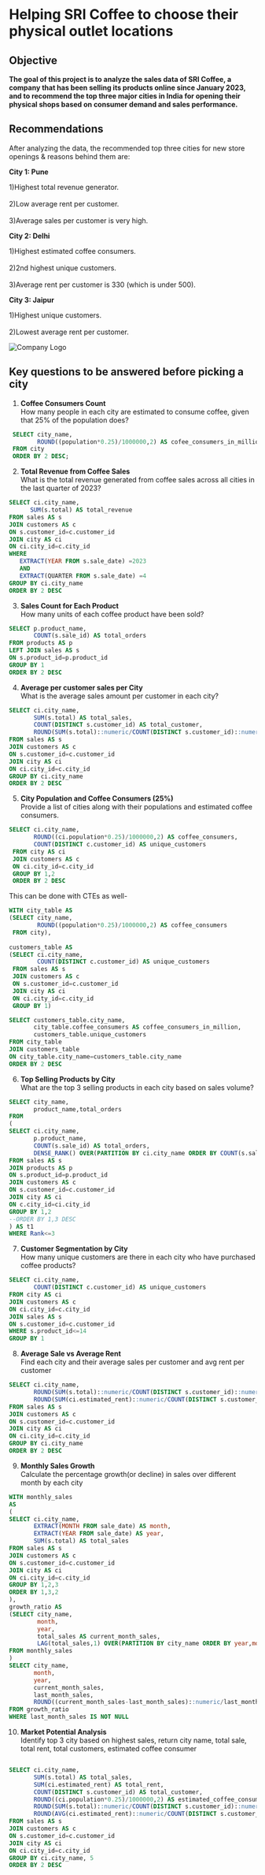 # Helping SRI Coffee to choose their physical outlet locations
## Objective
**The goal of this project is to analyze the sales data of SRI Coffee, a company that has been selling its products online since January 2023, and to recommend the top three major cities in India for opening their physical shops based on consumer demand and sales performance.**

## Recommendations
After analyzing the data, the recommended top three cities for new store openings & reasons behind them are:
  
**City 1: Pune**  

1)Highest total revenue generator.<br/>   
2)Low average rent per customer.<br/>  
3)Average sales per customer is very high.<br/>  

**City 2: Delhi**  

1)Highest estimated coffee consumers.<br/>   
2)2nd highest unique customers.<br/>  
3)Average rent per customer is 330 (which is under 500).<br/>  

**City 3: Jaipur** 

1)Highest unique customers.<br/>   
2)Lowest average rent per customer.<br/>    

![Company Logo](https://github.com/TanvirRaihanKhan/Helping-a-Coffee-Shop-to-expand-their-business-with-help-of-SQL/blob/main/cofee_store.jpg)

## Key questions to be answered before picking a city 
1. **Coffee Consumers Count**  
   How many people in each city are estimated to consume coffee, given that 25% of the population does?
```sql
 SELECT city_name,
        ROUND((population*0.25)/1000000,2) AS cofee_consumers_in_millions
 FROM city
 ORDER BY 2 DESC;
```
2. **Total Revenue from Coffee Sales**  
   What is the total revenue generated from coffee sales across all cities in the last quarter of 2023?
 ```sql
SELECT ci.city_name, 
       SUM(s.total) AS total_revenue
FROM sales AS s
JOIN customers AS c
ON s.customer_id=c.customer_id
JOIN city AS ci
ON ci.city_id=c.city_id
WHERE 
	EXTRACT(YEAR FROM s.sale_date) =2023
	AND
	EXTRACT(QUARTER FROM s.sale_date) =4
GROUP BY ci.city_name
ORDER BY 2 DESC
```
3. **Sales Count for Each Product**  
   How many units of each coffee product have been sold?
```sql
SELECT p.product_name,
       COUNT(s.sale_id) AS total_orders
FROM products AS p
LEFT JOIN sales AS s
ON s.product_id=p.product_id
GROUP BY 1
ORDER BY 2 DESC
```
4. **Average per customer sales per City**  
   What is the average sales amount per customer in each city?
```sql
SELECT ci.city_name, 
       SUM(s.total) AS total_sales,
       COUNT(DISTINCT s.customer_id) AS total_customer,
       ROUND(SUM(s.total)::numeric/COUNT(DISTINCT s.customer_id)::numeric,2) AS avg_sales_per_customer
FROM sales AS s
JOIN customers AS c
ON s.customer_id=c.customer_id
JOIN city AS ci
ON ci.city_id=c.city_id
GROUP BY ci.city_name
ORDER BY 2 DESC
```
5. **City Population and Coffee Consumers (25%)**  
   Provide a list of cities along with their populations and estimated coffee consumers.
```sql
SELECT ci.city_name,
       ROUND((ci.population*0.25)/1000000,2) AS coffee_consumers,
       COUNT(DISTINCT c.customer_id) AS unique_customers
 FROM city AS ci
 JOIN customers AS c
 ON ci.city_id=c.city_id
 GROUP BY 1,2
 ORDER BY 2 DESC
```
This can be done with CTEs as well-

```sql
WITH city_table AS
(SELECT city_name,
        ROUND((population*0.25)/1000000,2) AS coffee_consumers
 FROM city),
 
customers_table AS 
(SELECT ci.city_name,
        COUNT(DISTINCT c.customer_id) AS unique_customers
 FROM sales AS s
 JOIN customers AS c
 ON s.customer_id=c.customer_id
 JOIN city AS ci
 ON ci.city_id=c.city_id
 GROUP BY 1)

SELECT customers_table.city_name,
       city_table.coffee_consumers AS coffee_consumers_in_million,
       customers_table.unique_customers
FROM city_table
JOIN customers_table
ON city_table.city_name=customers_table.city_name
ORDER BY 2 DESC
```
6. **Top Selling Products by City**  
   What are the top 3 selling products in each city based on sales volume?
```sql
SELECT city_name,
       product_name,total_orders
FROM
(
SELECT ci.city_name,
       p.product_name,
       COUNT(s.sale_id) AS total_orders,
       DENSE_RANK() OVER(PARTITION BY ci.city_name ORDER BY COUNT(s.sale_id) DESC) AS Rank
FROM sales AS s
JOIN products AS p
ON s.product_id=p.product_id
JOIN customers AS c
ON s.customer_id=c.customer_id
JOIN city AS ci
ON c.city_id=ci.city_id
GROUP BY 1,2
--ORDER BY 1,3 DESC
) AS t1
WHERE Rank<=3
```
7. **Customer Segmentation by City**  
   How many unique customers are there in each city who have purchased coffee products?
```sql
SELECT ci.city_name,
       COUNT(DISTINCT c.customer_id) AS unique_customers
FROM city AS ci
JOIN customers AS c
ON ci.city_id=c.city_id
JOIN sales AS s
ON s.customer_id=c.customer_id
WHERE s.product_id<=14
GROUP BY 1
```
8. **Average Sale vs Average Rent**  
   Find each city and their average sales per customer and avg rent per customer
```sql
SELECT ci.city_name, 
       ROUND(SUM(s.total)::numeric/COUNT(DISTINCT s.customer_id)::numeric,2) AS avg_sales_per_customer,
       ROUND(SUM(ci.estimated_rent)::numeric/COUNT(DISTINCT s.customer_id)::numeric,2) AS avg_rent_per_customer
FROM sales AS s
JOIN customers AS c
ON s.customer_id=c.customer_id
JOIN city AS ci
ON ci.city_id=c.city_id
GROUP BY ci.city_name
ORDER BY 2 DESC
```
9. **Monthly Sales Growth**  
     Calculate the percentage growth(or decline) in sales over different month by each city
```sql
WITH monthly_sales
AS 
(
SELECT ci.city_name,
       EXTRACT(MONTH FROM sale_date) AS month,
       EXTRACT(YEAR FROM sale_date) AS year,
       SUM(s.total) AS total_sales
FROM sales AS s
JOIN customers AS c
ON s.customer_id=c.customer_id
JOIN city AS ci
ON ci.city_id=c.city_id
GROUP BY 1,2,3
ORDER BY 1,3,2
),
growth_ratio AS
(SELECT city_name,
        month,
        year,
        total_sales AS current_month_sales,
        LAG(total_sales,1) OVER(PARTITION BY city_name ORDER BY year,month) AS last_month_sales
FROM monthly_sales
)
SELECT city_name,
       month,
       year,
       current_month_sales,
       last_month_sales,
       ROUND((current_month_sales-last_month_sales)::numeric/last_month_sales::numeric*100,2) AS growth_percentage
FROM growth_ratio
WHERE last_month_sales IS NOT NULL
```
10. **Market Potential Analysis**  
    Identify top 3 city based on highest sales, return city name, total sale, total rent, total customers, estimated  coffee consumer
```sql

SELECT ci.city_name, 
       SUM(s.total) AS total_sales,
       SUM(ci.estimated_rent) AS total_rent,
       COUNT(DISTINCT s.customer_id) AS total_customer,
       ROUND((ci.population*0.25)/1000000,2) AS estimated_coffee_consumers_in_millions,
       ROUND(SUM(s.total)::numeric/COUNT(DISTINCT s.customer_id)::numeric,2) AS avg_sales_per_customer,
       ROUND(AVG(ci.estimated_rent)::numeric/COUNT(DISTINCT s.customer_id)::numeric,2) AS avg_rent_per_customer
FROM sales AS s
JOIN customers AS c
ON s.customer_id=c.customer_id
JOIN city AS ci
ON ci.city_id=c.city_id
GROUP BY ci.city_name, 5
ORDER BY 2 DESC

```
